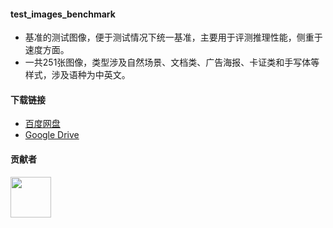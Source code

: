#### test_images_benchmark
- 基准的测试图像，便于测试情况下统一基准，主要用于评测推理性能，侧重于速度方面。
- 一共251张图像，类型涉及自然场景、文档类、广告海报、卡证类和手写体等样式，涉及语种为中英文。

#### 下载链接
- [百度网盘](链接：https://pan.baidu.com/s/1R4gYtJt2G3ypGkLWGwUCKg?pwd=ceuo)
- [Google Drive](https://drive.google.com/drive/folders/1IIOCcUXdWa43Tfpsiy6UQJmPsZLnmgFh?usp=sharing)

#### 贡献者
<p align="left">
    <a href="https://github.com/zhsunlight"><img src="https://avatars.githubusercontent.com/u/56898908?v=4" width=65 height=65></a>
</p>